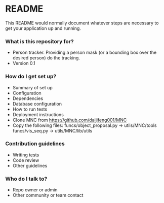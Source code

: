 # README #

This README would normally document whatever steps are necessary to get your application up and running.

### What is this repository for? ###

* Person tracker. Providing a person mask (or a bounding box over the desired person) do the tracking.
* Version 0.1

### How do I get set up? ###

* Summary of set up
* Configuration
* Dependencies
* Database configuration
* How to run tests
* Deployment instructions
* Clone MNC from https://github.com/daijifeng001/MNC
* Copy the following files:
	funcs/object_proposal.py -> utils/MNC/tools
	funcs/vis_seq.py -> utils/MNC/lib/utils

### Contribution guidelines ###

* Writing tests
* Code review
* Other guidelines

### Who do I talk to? ###

* Repo owner or admin
* Other community or team contact
